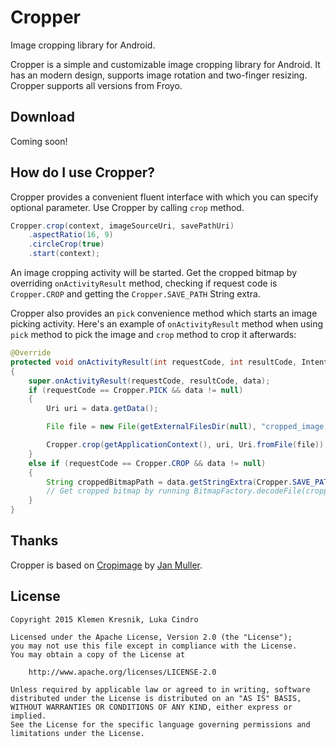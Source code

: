 # Cropper

Image cropping library for Android.

Cropper is a simple and customizable image cropping library for Android. It has an modern design, supports image rotation and two-finger resizing. Cropper supports all versions from Froyo.

## Download

Coming soon!

## How do I use Cropper?

Cropper provides a convenient fluent interface with which you can specify optional parameter. Use Cropper by calling `crop` method.

``` java
Cropper.crop(context, imageSourceUri, savePathUri)
    .aspectRatio(16, 9)
    .circleCrop(true)
    .start(context);
```

An image cropping activity will be started. Get the cropped bitmap by overriding `onActivityResult` method, checking if request code is `Cropper.CROP` and getting the `Cropper.SAVE_PATH` String extra.

Cropper also provides an `pick` convenience method which starts an image picking activity. Here's an example of `onActivityResult` method when using `pick` method to pick the image and `crop` method to crop it afterwards:

``` java
@Override
protected void onActivityResult(int requestCode, int resultCode, Intent data)
{
    super.onActivityResult(requestCode, resultCode, data);
    if (requestCode == Cropper.PICK && data != null)
    {
        Uri uri = data.getData();

        File file = new File(getExternalFilesDir(null), "cropped_image.png");

        Cropper.crop(getApplicationContext(), uri, Uri.fromFile(file)).start(this);
    }
    else if (requestCode == Cropper.CROP && data != null)
    {
        String croppedBitmapPath = data.getStringExtra(Cropper.SAVE_PATH);
        // Get cropped bitmap by running BitmapFactory.decodeFile(croppedBitmapPath);
    }
}
```

## Thanks

Cropper is based on [Cropimage](https://github.com/biokys/cropimage) by [Jan Muller](https://github.com/biokys).

## License

    Copyright 2015 Klemen Kresnik, Luka Cindro

    Licensed under the Apache License, Version 2.0 (the "License");
    you may not use this file except in compliance with the License.
    You may obtain a copy of the License at

        http://www.apache.org/licenses/LICENSE-2.0

    Unless required by applicable law or agreed to in writing, software
    distributed under the License is distributed on an "AS IS" BASIS,
    WITHOUT WARRANTIES OR CONDITIONS OF ANY KIND, either express or implied.
    See the License for the specific language governing permissions and
    limitations under the License.
